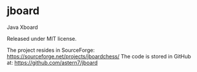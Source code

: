 jboard
======

Java Xboard


Released under MIT license.

The project resides in SourceForge: <https://sourceforge.net/projects/jboardchess/>
The code is stored in GitHub at: <https://github.com/astern7/jboard>


